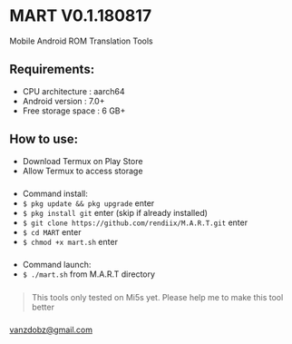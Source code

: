 # MART V0.1.180817
Mobile Android ROM Translation Tools
## Requirements:
- CPU architecture    : aarch64
- Android version     : 7.0+
- Free storage space  : 6 GB+
## How to use:
- Download Termux on Play Store
- Allow Termux to access storage
#####
- Command install:
- `$ pkg update && pkg upgrade` enter 
- `$ pkg install git` enter (skip if already installed)
- `$ git clone https://github.com/rendiix/M.A.R.T.git` enter
- `$ cd MART` enter
- `$ chmod +x mart.sh` enter
#####
- Command launch:
- `$ ./mart.sh` from M.A.R.T directory
#####
> This tools only tested on Mi5s yet.
> Please help me to make this tool better
##### 
vanzdobz@gmail.com
